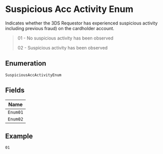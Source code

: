 
# Suspicious Acc Activity Enum

Indicates whether the 3DS Requestor has experienced suspicious activity including previous fraud) on the cardholder account.

> 01 - No suspicious activity has been observed
> 
> 02 - Suspicious activity has been observed

## Enumeration

`SuspiciousAccActivityEnum`

## Fields

| Name |
|  --- |
| `Enum01` |
| `Enum02` |

## Example

```
01
```

